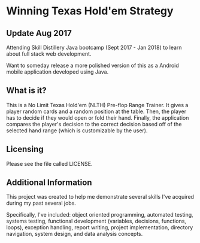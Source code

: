# Winning Texas Hold'em Strategy

## Update Aug 2017 

Attending Skill Distillery Java bootcamp (Sept 2017 - Jan 2018) to learn about full stack web development. 

Want to someday release a more polished version of this as a Android mobile application developed using Java.

## What is it?

This is a No Limit Texas Hold'em (NLTH) Pre-flop Range Trainer. It gives a player random cards and a random position at the table. Then, the player has to decide if they would open or fold their hand. Finally, the application compares the player's decision to the correct decision based off of the selected hand range (which is customizable by the user).

## Licensing

Please see the file called LICENSE.

## Additional Information

This project was created to help me demonstrate several skills I've acquired during my past several jobs.

Specifically, I've included: object oriented programming, automated testing, systems testing, functional development (variables, decisions, functions, loops), exception handling, report writing, project implementation, directory navigation, system design, and data analysis concepts.
